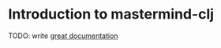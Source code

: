 # Introduction to mastermind-clj

TODO: write [great documentation](http://jacobian.org/writing/great-documentation/what-to-write/)
